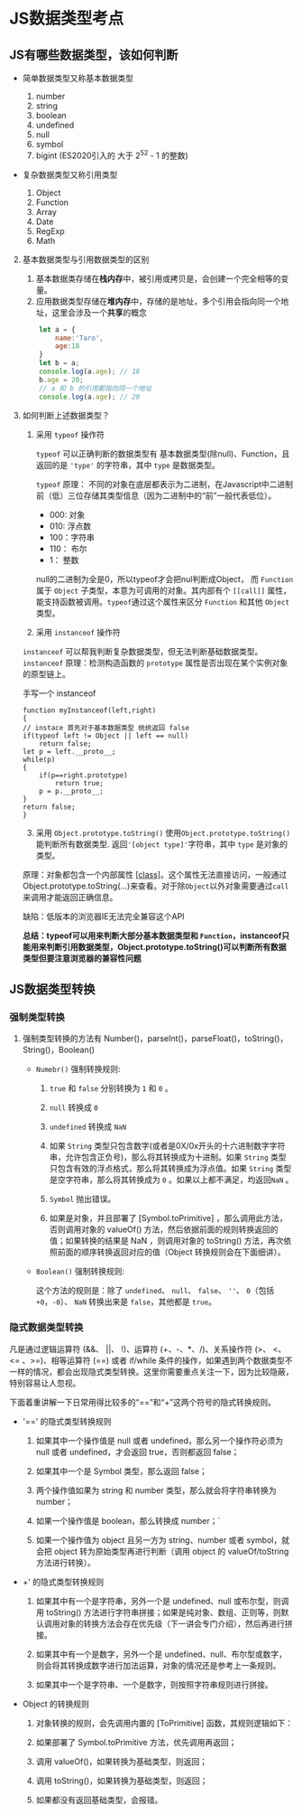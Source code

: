 # JS数据类型考点

## JS有哪些数据类型，该如何判断

- 简单数据类型又称基本数据类型
    1. number
    2. string
    3. boolean
    4. undefined
    5. null
    6. symbol
    7. bigint   (ES2020引入的 大于 2<sup>52</sup> - 1 的整数)

- 复杂数据类型又称引用类型
    1. Object
    2. Function
    3. Array
    4. Date
    5. RegExp
    6. Math

2. 基本数据类型与引用数据类型的区别
    1. 基本数据类存储在**栈内存**中，被引用或拷贝是，会创建一个完全相等的变量。
    2. 应用数据类型存储在**堆内存**中，存储的是地址，多个引用会指向同一个地址，这里会涉及一个**共享**的概念
    ```js
        let a = {
            name:'Taro',
            age:18
        }
        let b = a;
        console.log(a.age); // 18
        b.age = 20;
        // a 和 b 的引用都指向同一个地址
        console.log(a.age); // 20

    ```


3. 如何判断上述数据类型？

    1. 采用 `typeof` 操作符

        `typeof` 可以正确判断的数据类型有  基本数据类型(除null)、Function，且返回的是 `'type'` 的字符串，其中 `type` 是数据类型。 
        
        `typeof` 原理： 不同的对象在底层都表示为二进制，在Javascript中二进制前（低）三位存储其类型信息（因为二进制中的“前”一般代表低位）。

        - 000: 对象
        - 010: 浮点数
        - 100：字符串
        - 110： 布尔
        - 1： 整数

        null的二进制为全是0，所以typeof才会把nul判断成Object， 而 `Function` 属于 `Object` 子类型，本意为可调用的对象。其内部有个 `[[call]]` 属性，能支持函数被调用。`typeof`通过这个属性来区分 `Function` 和其他 `Object` 类型。

    2. 采用 `instanceof` 操作符

    `instanceof` 可以帮我判断复杂数据类型，但无法判断基础数据类型。
    `instanceof` 原理：检测构造函数的 `prototype` 属性是否出现在某个实例对象的原型链上。
    
    手写一个 instanceof
    ```JS
   function myInstanceof(left,right)
    {
    // instace 首先对于基本数据类型 统统返回 false
    if(typeof left != Object || left == null) 
        return false;
    let p = left.__proto__;
    while(p)
    {
        if(p==right.prototype)
            return true;
        p = p.__proto__;
    }
    return false;
    }
    ```



    3. 采用 `Object.prototype.toString()`
    使用`Object.prototype.toString()`能判断所有数据类型. 返回`'[object type]'`字符串，其中 `type` 是对象的类型。

    原理：对象都包含一个内部属性 [[class]](我们可以把它看做一个内部的分类)。这个属性无法直接访问，一般通过Object.prototype.toString(...)来查看。对于除`Object`以外对象需要通过`call`来调用才能返回正确信息。

    缺陷：低版本的浏览器IE无法完全兼容这个API





    **总结：typeof可以用来判断大部分基本数据类型和 `Function`，instanceof只能用来判断引用数据类型，Object.prototype.toString()可以判断所有数据类型但要注意浏览器的兼容性问题**




## JS数据类型转换    


### 强制类型转换

1. 强制类型转换的方法有 Number()，parseInt()，parseFloat()，toString()，String()，Boolean()
    
    - `Numebr()` 强制转换规则:

        1. `true` 和 `false` 分别转换为 `1` 和 `0` 。

        2. `null` 转换成 `0`

        3. `undefined` 转换成 `NaN`

        4. 如果 `String` 类型只包含数字(或者是0X/0x开头的十六进制数字字符串，允许包含正负号)，那么将其转换成为十进制。如果 `String` 类型只包含有效的浮点格式，那么将其转换成为浮点值。如果 `String` 类型是空字符串，那么将其转换成为 `0` 。如果以上都不满足，均返回`NaN` 。

        5. `Symbol` 抛出错误。

        6. 如果是对象，并且部署了 [Symbol.toPrimitive] ，那么调用此方法，否则调用对象的 valueOf() 方法，然后依据前面的规则转换返回的值；如果转换的结果是 NaN ，则调用对象的 toString() 方法，再次依照前面的顺序转换返回对应的值（Object 转换规则会在下面细讲）。

    - `Boolean()` 强制转换规则:

        这个方法的规则是：除了 `undefined`、 `null`、 `false`、 `''`、 `0`（包括 `+0`，`-0`）、 `NaN` 转换出来是 `false`，其他都是 `true`。

### 隐式数据类型转换

凡是通过逻辑运算符 (&&、 ||、 !)、运算符 (+、-、*、/)、关系操作符 (>、 <、 <= 、>=)、相等运算符 (==) 或者 if/while 条件的操作，如果遇到两个数据类型不一样的情况，都会出现隐式类型转换。这里你需要重点关注一下，因为比较隐蔽，特别容易让人忽视。

下面着重讲解一下日常用得比较多的“==”和“+”这两个符号的隐式转换规则。

  - '==' 的隐式类型转换规则


    1. 如果其中一个操作值是 null 或者 undefined，那么另一个操作符必须为 null 或者 undefined，才会返回 true，否则都返回 false；

    2. 如果其中一个是 Symbol 类型，那么返回 false；

    3. 两个操作值如果为 string 和 number 类型，那么就会将字符串转换为 number；

    4. 如果一个操作值是 boolean，那么转换成 number；`

    5. 如果一个操作值为 object 且另一方为 string、number 或者 symbol，就会把 object 转为原始类型再进行判断（调用 object 的 valueOf/toString 方法进行转换）。
  
  - +' 的隐式类型转换规则

    1. 如果其中有一个是字符串，另外一个是 undefined、null 或布尔型，则调用 toString() 方法进行字符串拼接；如果是纯对象、数组、正则等，则默认调用对象的转换方法会存在优先级（下一讲会专门介绍），然后再进行拼接。

    2. 如果其中有一个是数字，另外一个是 undefined、null、布尔型或数字，则会将其转换成数字进行加法运算，对象的情况还是参考上一条规则。

    3. 如果其中一个是字符串、一个是数字，则按照字符串规则进行拼接。

  - Object 的转换规则

    1. 对象转换的规则，会先调用内置的 [ToPrimitive] 函数，其规则逻辑如下：

    2. 如果部署了 Symbol.toPrimitive 方法，优先调用再返回；

    3. 调用 valueOf()，如果转换为基础类型，则返回；

    4. 调用 toString()，如果转换为基础类型，则返回；

    5. 如果都没有返回基础类型，会报错。











